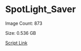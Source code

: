 # SpotLight_Saver

Image Count: 873

Size: 0.536 GB

[Script Link](https://github.com/liuyal/Archive/blob/master/Python/Utilities/Miscellaneous/spotlight_saver.py)